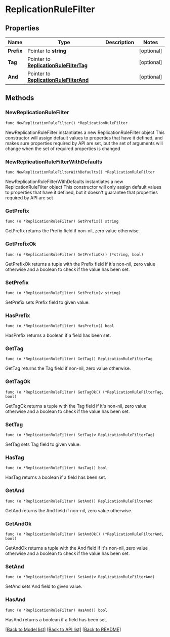 # ReplicationRuleFilter

## Properties

Name | Type | Description | Notes
------------ | ------------- | ------------- | -------------
**Prefix** | Pointer to **string** |  | [optional] 
**Tag** | Pointer to [**ReplicationRuleFilterTag**](ReplicationRuleFilterTag.md) |  | [optional] 
**And** | Pointer to [**ReplicationRuleFilterAnd**](ReplicationRuleFilterAnd.md) |  | [optional] 

## Methods

### NewReplicationRuleFilter

`func NewReplicationRuleFilter() *ReplicationRuleFilter`

NewReplicationRuleFilter instantiates a new ReplicationRuleFilter object
This constructor will assign default values to properties that have it defined,
and makes sure properties required by API are set, but the set of arguments
will change when the set of required properties is changed

### NewReplicationRuleFilterWithDefaults

`func NewReplicationRuleFilterWithDefaults() *ReplicationRuleFilter`

NewReplicationRuleFilterWithDefaults instantiates a new ReplicationRuleFilter object
This constructor will only assign default values to properties that have it defined,
but it doesn't guarantee that properties required by API are set

### GetPrefix

`func (o *ReplicationRuleFilter) GetPrefix() string`

GetPrefix returns the Prefix field if non-nil, zero value otherwise.

### GetPrefixOk

`func (o *ReplicationRuleFilter) GetPrefixOk() (*string, bool)`

GetPrefixOk returns a tuple with the Prefix field if it's non-nil, zero value otherwise
and a boolean to check if the value has been set.

### SetPrefix

`func (o *ReplicationRuleFilter) SetPrefix(v string)`

SetPrefix sets Prefix field to given value.

### HasPrefix

`func (o *ReplicationRuleFilter) HasPrefix() bool`

HasPrefix returns a boolean if a field has been set.

### GetTag

`func (o *ReplicationRuleFilter) GetTag() ReplicationRuleFilterTag`

GetTag returns the Tag field if non-nil, zero value otherwise.

### GetTagOk

`func (o *ReplicationRuleFilter) GetTagOk() (*ReplicationRuleFilterTag, bool)`

GetTagOk returns a tuple with the Tag field if it's non-nil, zero value otherwise
and a boolean to check if the value has been set.

### SetTag

`func (o *ReplicationRuleFilter) SetTag(v ReplicationRuleFilterTag)`

SetTag sets Tag field to given value.

### HasTag

`func (o *ReplicationRuleFilter) HasTag() bool`

HasTag returns a boolean if a field has been set.

### GetAnd

`func (o *ReplicationRuleFilter) GetAnd() ReplicationRuleFilterAnd`

GetAnd returns the And field if non-nil, zero value otherwise.

### GetAndOk

`func (o *ReplicationRuleFilter) GetAndOk() (*ReplicationRuleFilterAnd, bool)`

GetAndOk returns a tuple with the And field if it's non-nil, zero value otherwise
and a boolean to check if the value has been set.

### SetAnd

`func (o *ReplicationRuleFilter) SetAnd(v ReplicationRuleFilterAnd)`

SetAnd sets And field to given value.

### HasAnd

`func (o *ReplicationRuleFilter) HasAnd() bool`

HasAnd returns a boolean if a field has been set.


[[Back to Model list]](../README.md#documentation-for-models) [[Back to API list]](../README.md#documentation-for-api-endpoints) [[Back to README]](../README.md)


